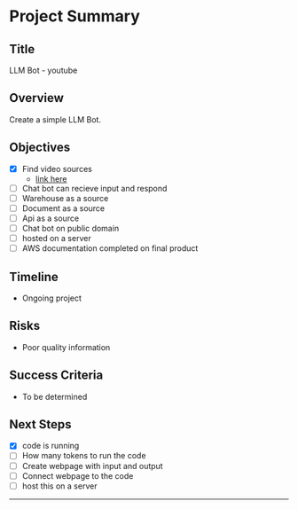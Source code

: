 # Project Summary

## Title
LLM Bot - youtube

## Overview
Create a simple LLM Bot. 

## Objectives 
<!-- ~~ ~~ -->
- [x] Find video sources
    - [link here](https://www.youtube.com/watch?v=NYSWn1ipbgg)
- [ ] Chat bot can recieve input and respond
- [ ] Warehouse as a source
- [ ] Document as a source
- [ ] Api as a source
- [ ] Chat bot on public domain
- [ ] hosted on a server
- [ ] AWS documentation completed on final product

<!-- ## Deliverables
- [List of key things the project will produce.] -->

## Timeline
- Ongoing project

<!-- ## Stakeholders
-  -->

## Risks
- Poor quality information

## Success Criteria
- To be determined

<!-- ## Communication
[Outline how communication will happen.] -->

## Next Steps
- [x] code is running
- [ ] How many tokens to run the code
- [ ] Create webpage with input and output
- [ ] Connect webpage to the code
- [ ] host this on a server
---

